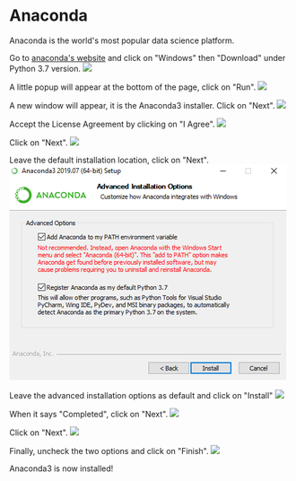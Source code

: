 # Anaconda

Anaconda is the world's most popular data science platform.

Go to [anaconda's website](https://www.anaconda.com/distribution/) and click on "Windows" then "Download" under Python 3.7 version.
![](images/anaconda_1.png)

A little popup will appear at the bottom of the page, click on "Run".
![](images/anaconda_2.png)

A new window will appear, it is the Anaconda3 installer. Click on "Next".
![](images/anaconda_3.png)

Accept the License Agreement by clicking on "I Agree".
![](images/anaconda_4.png)

Click on "Next".
![](images/anaconda_5.png)

Leave the default installation location, click on "Next".
![](images/anaconda_6.png)

Leave the advanced installation options as default and click on "Install"
![](images/anaconda_7.png)

When it says "Completed", click on "Next".
![](images/anaconda_8.png)

Click on "Next".
![](images/anaconda_9.png)

Finally, uncheck the two options and click on "Finish".
![](images/anaconda_10.png)

Anaconda3 is now installed!


